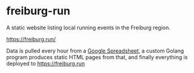 # freiburg-run
A static website listing local running events in the Freiburg region.

https://freiburg.run/

Data is pulled every hour from a [Google Spreadsheet](https://docs.google.com/spreadsheets/d/1VqYCMrkaD-mEDYWRfXPB9lRzMfKmxkS93l1eOUMThkE), a custom Golang program produces static HTML pages from that, and finally everything is deployed to https://freiburg.run

